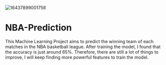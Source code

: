 ![16437899001758](https://user-images.githubusercontent.com/103045213/165755482-aacb9996-92e7-4dad-b741-0c5ddd31fe9d.jpeg)

# NBA-Prediction
This Machine Learning Project aims to predict the winning team of each matches in the NBA basketball league. After training the model, I found that the accuracy is just around 65%. Therefore, there are still a lot of things to improve, I will keep finding more powerful features to train the model.
